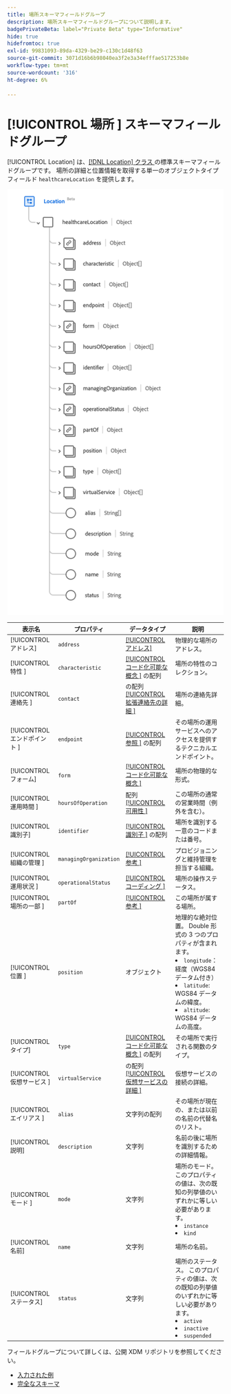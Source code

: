 ```yaml
---
title: 場所スキーマフィールドグループ
description: 場所スキーマフィールドグループについて説明します。
badgePrivateBeta: label="Private Beta" type="Informative"
hide: true
hidefromtoc: true
exl-id: 99831093-89da-4329-be29-c130c1d48f63
source-git-commit: 3071d16b6b98040ea3f2e3a34efffae517253b8e
workflow-type: tm+mt
source-wordcount: '316'
ht-degree: 6%

---
```


# [!UICONTROL  場所 ] スキーマフィールドグループ

[!UICONTROL Location] は、[[!DNL Location]  クラス ](../classes/location.md) の標準スキーマフィールドグループです。 場所の詳細と位置情報を取得する単一のオブジェクトタイプフィールド `healthcareLocation` を提供します。

![ フィールドグループ構造 ](../../../images/healthcare/field-groups/location.png)

| 表示名 | プロパティ | データタイプ | 説明 |
| --- | --- | --- | --- |
| [!UICONTROL アドレス] | `address` | [[!UICONTROL アドレス]](../data-types/address.md) | 物理的な場所のアドレス。 |
| [!UICONTROL  特性 ] | `characteristic` | [[!UICONTROL  コード化可能な概念 ]](../data-types/codeable-concept.md) の配列 | 場所の特性のコレクション。 |
| [!UICONTROL  連絡先 ] | `contact` | の配列 [[!UICONTROL  拡張連絡先の詳細 ]](../data-types/extended-contact-detail.md) | 場所の連絡先詳細。 |
| [!UICONTROL  エンドポイント ] | `endpoint` | [[!UICONTROL  参照 ]](../data-types/reference.md) の配列 | その場所の運用サービスへのアクセスを提供するテクニカルエンドポイント。 |
| [!UICONTROL フォーム] | `form` | [[!UICONTROL  コード化可能な概念 ]](../data-types/codeable-concept.md) | 場所の物理的な形式。 |
| [!UICONTROL  運用時間 ] | `hoursOfOperation` | 配列 [[!UICONTROL  可用性 ]](../data-types/availability.md) | この場所の通常の営業時間（例外を含む）。 |
| [!UICONTROL 識別子] | `identifier` | [[!UICONTROL  識別子 ]](../data-types/identifier.md) の配列 | 場所を識別する一意のコードまたは番号。 |
| [!UICONTROL  組織の管理 ] | `managingOrganization` | [[!UICONTROL  参考 ]](../data-types/reference.md) | プロビジョニングと維持管理を担当する組織。 |
| [!UICONTROL  運用状況 ] | `operationalStatus` | [[!UICONTROL  コーディング ]](../data-types/coding.md) | 場所の操作ステータス。 |
| [!UICONTROL  場所の一部 ] | `partOf` | [[!UICONTROL  参考 ]](../data-types/reference.md) | この場所が属する場所。 |
| [!UICONTROL  位置 ] | `position` | オブジェクト | 地理的な絶対位置。 Double 形式の 3 つのプロパティが含まれます。 <li>`longitude`：経度（WGS84 データム付き）</li> <li>`latitude`: WGS84 データムの緯度。</li> <li>`altitude`: WGS84 データムの高度。</li> |
| [!UICONTROL タイプ] | `type` | [[!UICONTROL  コード化可能な概念 ]](../data-types/codeable-concept.md) の配列 | その場所で実行される関数のタイプ。 |
| [!UICONTROL  仮想サービス ] | `virtualService` | の配列 [[!UICONTROL  仮想サービスの詳細 ]](../data-types/virtual-service-detail.md) | 仮想サービスの接続の詳細。 |
| [!UICONTROL  エイリアス ] | `alias` | 文字列の配列 | その場所が現在の、または以前の名前の代替名のリスト。 |
| [!UICONTROL 説明] | `description` | 文字列 | 名前の後に場所を識別するための詳細情報。 |
| [!UICONTROL  モード ] | `mode` | 文字列 | 場所のモード。 このプロパティの値は、次の既知の列挙値のいずれかに等しい必要があります。 <li> `instance` </li> <li> `kind` </li> |
| [!UICONTROL 名前] | `name` | 文字列 | 場所の名前。 |
| [!UICONTROL ステータス] | `status` | 文字列 | 場所のステータス。 このプロパティの値は、次の既知の列挙値のいずれかに等しい必要があります。 <li> `active` </li> <li> `inactive` </li> <li> `suspended` </li> |

フィールドグループについて詳しくは、公開 XDM リポジトリを参照してください。

* [ 入力された例 ](https://github.com/adobe/xdm/blob/master/extensions/industry/healthcare/fhir/fieldgroups/location.example.1.json)
* [ 完全なスキーマ ](https://github.com/adobe/xdm/blob/master/extensions/industry/healthcare/fhir/fieldgroups/location.schema.json)
